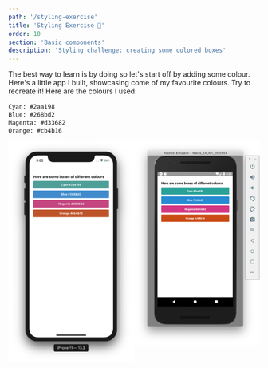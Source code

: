 ```yaml
---
path: '/styling-exercise'
title: 'Styling Exercise 📝'
order: 10
section: 'Basic components'
description: 'Styling challenge: creating some colored boxes'
---
```


The best way to learn is by doing so let's start off by adding some colour. Here's a little app I built, showcasing come of my favourite colours. Try to recreate it! Here are the colours I used:

```
Cyan: #2aa198
Blue: #268bd2
Magenta: #d33682
Orange: #cb4b16
```

<div style="display:flex; flex-direction:row">
    <div style="width:400px;margin:0 auto;margin-bottom:20px">
        <img alt="Style challenge iOS" src="./images/style-ios.png" />
    </div>
    <div style="width:400px;margin:0 auto;margin-bottom:20px">
        <img alt="Style challenge Android" src="./images/style-android.png" />
    </div>
</div>
